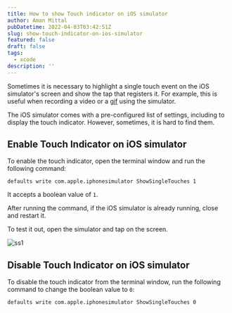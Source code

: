 ```yaml
---
title: How to show Touch indicator on iOS simulator
author: Aman Mittal
pubDatetime: 2022-04-03T03:42:51Z
slug: show-touch-indicator-on-ios-simulator
featured: false
draft: false
tags:
  - xcode
description: ''
---
```


Sometimes it is necessary to highlight a single touch event on the iOS simulator's screen and show the tap that registers it. For example, this is useful when recording a video or a [gif](https://en.wikipedia.org/wiki/GIF) using the simulator.

The iOS simulator comes with a pre-configured list of settings, including to display the touch indicator. However, sometimes, it is hard to find them.

## Enable Touch Indicator on iOS simulator

To enable the touch indicator, open the terminal window and run the following command:

```shell
defaults write com.apple.iphonesimulator ShowSingleTouches 1
```

It accepts a boolean value of `1`.

After running the command, if the iOS simulator is already running, close and restart it.

To test it out, open the simulator and tap on the screen.

![ss1](https://i.imgur.com/h31kDO1.gif)

## Disable Touch Indicator on iOS simulator

To disable the touch indicator from the terminal window, run the following command to change the boolean value to `0`:

```shell
defaults write com.apple.iphonesimulator ShowSingleTouches 0
```
